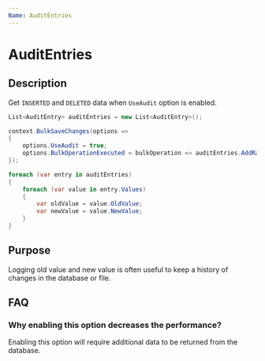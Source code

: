 ```yaml
---
Name: AuditEntries
---
```


# AuditEntries

## Description

Get `INSERTED` and `DELETED` data when `UseAudit` option is enabled.


```csharp
List<AuditEntry> auditEntries = new List<AuditEntry>();

context.BulkSaveChanges(options =>
{
	options.UseAudit = true;
	options.BulkOperationExecuted = bulkOperation => auditEntries.AddRange(bulkOperation.AuditEntries);
});

foreach (var entry in auditEntries)
{
    foreach (var value in entry.Values)
    {
        var oldValue = value.OldValue;
        var newValue = value.NewValue;
    }
}
```

## Purpose
Logging old value and new value is often useful to keep a history of changes in the database or file.

## FAQ

### Why enabling this option decreases the performance?
Enabling this option will require additional data to be returned from the database.
